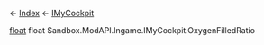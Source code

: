 ← [Index](Api-Index) ← [IMyCockpit](Sandbox.ModAPI.Ingame.IMyCockpit)

[float](System.Single) float Sandbox.ModAPI.Ingame.IMyCockpit.OxygenFilledRatio
